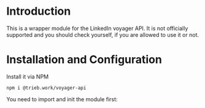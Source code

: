 # Introduction
This is a wrapper module for the LinkedIn voyager API. It is not officially supported and you should check yourself, if you are
allowed to use it or not.

# Installation and Configuration
Install it via NPM
```
npm i @trieb.work/voyager-api
```

You need to import and init the module first:


